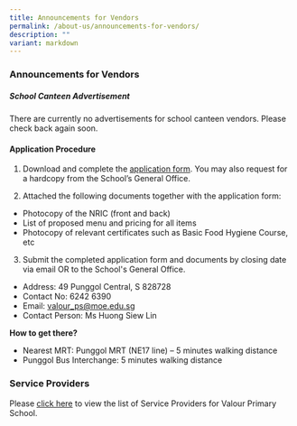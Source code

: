 ```yaml
---
title: Announcements for Vendors
permalink: /about-us/announcements-for-vendors/
description: ""
variant: markdown
---
```

### Announcements for Vendors
##### School Canteen Advertisement
There are currently no advertisements for school canteen vendors. Please check back again soon.

#### Application Procedure
1. Download and complete the [application form](/files/Announcements%20for%20Vendors/Canteen/application%20for%20canteen%20stall%20in%20existing%20school.pdf). You may also request for a hardcopy from the School’s General Office.

2. Attached the following documents together with the application form:
* Photocopy of the NRIC (front and back)
* List of proposed menu and pricing for all items
* Photocopy of relevant certificates such as Basic Food Hygiene Course, etc

3. Submit the completed application form and documents by closing date via email OR to the School's General Office.

* Address: 49 Punggol Central, S 828728
* Contact No: 6242 6390
* Email: [valour_ps@moe.edu.sg](mailto:valour_ps@moe.edu.sg)
* Contact Person: Ms Huong Siew Lin

**How to get there?**
* Nearest MRT: Punggol MRT (NE17 line) – 5 minutes walking distance
* Punggol Bus Interchange: 5 minutes walking distance




### Service Providers

Please [click here](/about-us/general-information/service-providers/) to view the list of Service Providers for Valour Primary School.